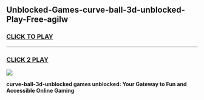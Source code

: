 
## Unblocked-Games-curve-ball-3d-unblocked-Play-Free-agilw
<h3>
<a href="https://premium76.site?title=curve-ball-3d-unblocked&ref=10A">CLICK TO PLAY</a></h3>
<hr>

<h3>
<a href="https://premium76.site?title=curve-ball-3d-unblocked&ref=10A">CLICK 2 PLAY</a>
  
</h3>

<a href="https://premium76.site?title=curve-ball-3d-unblocked&ref=10A"><img src="https://clearcache.store/games.png"></a>


**curve-ball-3d-unblocked games unblocked: Your Gateway to Fun and Accessible Online Gaming**
